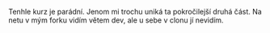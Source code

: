 Tenhle kurz je parádní. Jenom mi trochu uniká ta pokročilejší druhá část. 
Na netu v mým forku vidím větem dev, ale u sebe v clonu jí nevidím.
